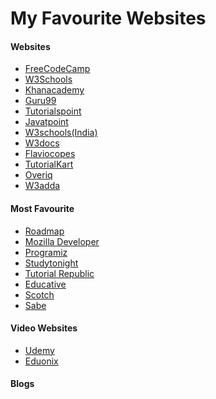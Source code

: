 # My Favourite Websites

#### Websites
<ul>
        <li><a href="https://www.freecodecamp.org">FreeCodeCamp</a></li>
        <li><a href="https://www.w3schools.com/">W3Schools</a></li>
        <li><a href="https://www.khanacademy.org/">Khanacademy</a></li>
        <li><a href="https://www.guru99.com/">Guru99</a></li>
        <li><a href="https://www.tutorialspoint.com/index.htm">Tutorialspoint</a></li>
        <li><a href="https://www.javatpoint.com/">Javatpoint</a></li>
        <li><a href="https://www.w3schools.in/">W3schools(India)</a></li>
        <li><a href="https://www.w3docs.com/">W3docs</a></li>
        <li><a href="https://flaviocopes.com/">Flaviocopes</a></li>
        <li><a href="https://www.tutorialkart.com/">TutorialKart</a></li>
        <li><a href="https://overiq.com/">Overiq</a></li>
        <li><a href="https://www.w3adda.com/">W3adda</a></li>
        
</ul>

#### Most Favourite

<ul>
        <li><a href="https://roadmap.sh/">Roadmap</a></li>
        <li><a href="https://developer.mozilla.org/en-US/">Mozilla Developer</a></li>
        <li><a href="https://www.programiz.com/">Programiz</a></li>
        <li><a href="https://www.studytonight.com/">Studytonight</a></li>
        <li><a href="https://www.tutorialrepublic.com/">Tutorial Republic</a></li>
        <li><a href="https://www.educative.io/">Educative</a></li>
        <li><a href="https://scotch.io/">Scotch</a></li>
        <li><a href="https://sabe.io/">Sabe</a></li>
</ul>

#### Video Websites
<ul>
        <li><a href="https://www.udemy.com/">Udemy</a></li>
        <li><a href="https://www.eduonix.com/">Eduonix</a></li>
</ul>

#### Blogs
